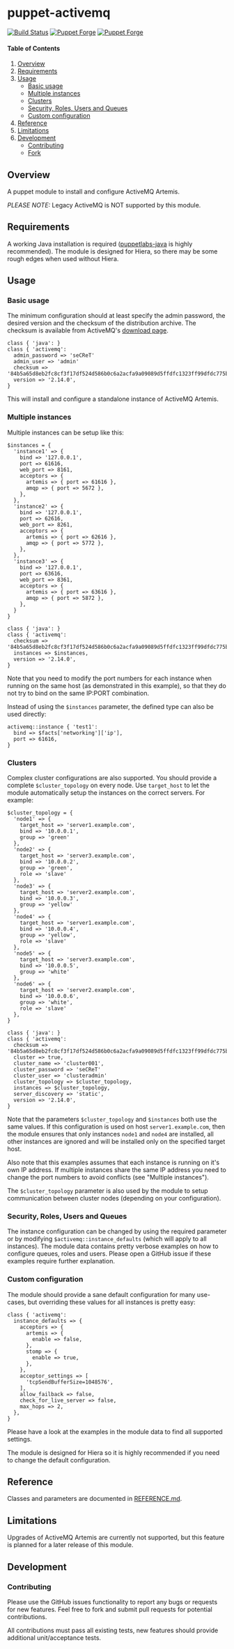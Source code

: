 # puppet-activemq

[![Build Status](https://travis-ci.org/markt-de/puppet-activemq.png?branch=master)](https://travis-ci.org/markt-de/puppet-activemq)
[![Puppet Forge](https://img.shields.io/puppetforge/v/fraenki/activemq.svg)](https://forge.puppetlabs.com/fraenki/activemq)
[![Puppet Forge](https://img.shields.io/puppetforge/f/fraenki/activemq.svg)](https://forge.puppetlabs.com/fraenki/activemq)

#### Table of Contents

1. [Overview](#overview)
1. [Requirements](#requirements)
1. [Usage](#usage)
    - [Basic usage](#basic-usage)
    - [Multiple instances](#multiple-instances)
    - [Clusters](#clusters)
    - [Security, Roles, Users and Queues](#security-roles-users-and-queues)
    - [Custom configuration](#custom-configuration)
1. [Reference](#reference)
1. [Limitations](#limitations)
1. [Development](#development)
    - [Contributing](#contributing)
    - [Fork](#fork)

## Overview

A puppet module to install and configure ActiveMQ Artemis.

*PLEASE NOTE:* Legacy ActiveMQ is NOT supported by this module.

## Requirements

A working Java installation is required ([puppetlabs-java](https://github.com/puppetlabs/puppetlabs-java/) is highly recommended).
The module is designed for Hiera, so there may be some rough edges when used without Hiera.

## Usage

### Basic usage

The minimum configuration should at least specify the admin password, the desired version and the checksum of the distribution archive.
The checksum is available from ActiveMQ's [download page](https://activemq.apache.org/components/artemis/download/).

```puppet
class { 'java': }
class { 'activemq':
  admin_password => 'seCReT'
  admin_user => 'admin'
  checksum => '84b5a65d8eb2fc8cf3f17df524d586b0c6a2acfa9a09089d5ffdfc1323ff99dfdc775b2e95eec264cfeddc4742839ba9b0f3269351a5c955dd4bbf6d5ec5dfa9',
  version => '2.14.0',
}
```

This will install and configure a standalone instance of ActiveMQ Artemis.

### Multiple instances

Multiple instances can be setup like this:

```puppet
$instances = {
  'instance1' => {
    bind => '127.0.0.1',
    port => 61616,
    web_port => 8161,
    acceptors => {
      artemis => { port => 61616 },
      amqp => { port => 5672 },
    },
  },
  'instance2' => {
    bind => '127.0.0.1',
    port => 62616,
    web_port => 8261,
    acceptors => {
      artemis => { port => 62616 },
      amqp => { port => 5772 },
    },
  },
  'instance3' => {
    bind => '127.0.0.1',
    port => 63616,
    web_port => 8361,
    acceptors => {
      artemis => { port => 63616 },
      amqp => { port => 5872 },
    },
  }
}

class { 'java': }
class { 'activemq':
  checksum => '84b5a65d8eb2fc8cf3f17df524d586b0c6a2acfa9a09089d5ffdfc1323ff99dfdc775b2e95eec264cfeddc4742839ba9b0f3269351a5c955dd4bbf6d5ec5dfa9',
  instances => $instances,
  version => '2.14.0',
}
```

Note that you need to modify the port numbers for each instance when running on the same host (as demonstrated in this example), so that they do not try to bind on the same IP:PORT combination.

Instead of using the `$instances` parameter, the defined type can also be used directly:

```puppet
activemq::instance { 'test1':
  bind => $facts['networking']['ip'],
  port => 61616,
}
```

### Clusters

Complex cluster configurations are also supported. You should provide a complete `$cluster_topology` on every node. Use `target_host` to let the module automatically setup the instances on the correct servers. For example:

```puppet
$cluster_topology = {
  'node1' => {
    target_host => 'server1.example.com',
    bind => '10.0.0.1',
    group => 'green'
  },
  'node2' => {
    target_host => 'server3.example.com',
    bind => '10.0.0.2',
    group => 'green',
    role => 'slave'
  },
  'node3' => {
    target_host => 'server2.example.com',
    bind => '10.0.0.3',
    group => 'yellow'
  },
  'node4' => {
    target_host => 'server1.example.com',
    bind => '10.0.0.4',
    group => 'yellow',
    role => 'slave'
  },
  'node5' => {
    target_host => 'server3.example.com',
    bind => '10.0.0.5',
    group => 'white'
  },
  'node6' => {
    target_host => 'server2.example.com',
    bind => '10.0.0.6',
    group => 'white',
    role => 'slave'
  },
}

class { 'java': }
class { 'activemq':
  checksum => '84b5a65d8eb2fc8cf3f17df524d586b0c6a2acfa9a09089d5ffdfc1323ff99dfdc775b2e95eec264cfeddc4742839ba9b0f3269351a5c955dd4bbf6d5ec5dfa9',
  cluster => true,
  cluster_name => 'cluster001',
  cluster_password => 'seCReT'
  cluster_user => 'clusteradmin'
  cluster_topology => $cluster_topology,
  instances => $cluster_topology,
  server_discovery => 'static',
  version => '2.14.0',
}
```

Note that the parameters `$cluster_topology` and `$instances` both use the same values. If this configuration is used on host `server1.example.com`, then the module ensures that only instances `node1` and `node4` are installed, all other instances are ignored and will be installed only on the specified target host.

Also note that this examples assumes that each instance is running on it's own IP address. If multiple instances share the same IP address you need to change the port numbers to avoid conflicts (see "Multiple instances").

The `$cluster_topology` parameter is also used by the module to setup communication between cluster nodes (depending on your configuration).

### Security, Roles, Users and Queues

The instance configuration can be changed by using the required parameter or by modifying `$activemq::instance_defaults` (which will apply to all instances). The module data contains pretty verbose examples on how to configure queues, roles and users. Please open a GitHub issue if these examples require further explanation.

### Custom configuration

The module should provide a sane default configuration for many use-cases, but overriding these values for all instances is pretty easy:

```puppet
class { 'activemq':
  instance_defaults => {
    acceptors => {
      artemis => {
        enable => false,
      },
      stomp => {
        enable => true,
      },
    },
    acceptor_settings => [
      'tcpSendBufferSize=1048576',
    ],
    allow_failback => false,
    check_for_live_server => false,
    max_hops => 2,
  },
}
```

Please have a look at the examples in the module data to find all supported settings.

The module is designed for Hiera so it is highly recommended if you need to change the default configuration.

## Reference

Classes and parameters are documented in [REFERENCE.md](REFERENCE.md).

## Limitations

Upgrades of ActiveMQ Artemis are currently not supported, but this feature is planned for a later release of this module.

## Development

### Contributing

Please use the GitHub issues functionality to report any bugs or requests for new features. Feel free to fork and submit pull requests for potential contributions.

All contributions must pass all existing tests, new features should provide additional unit/acceptance tests.
